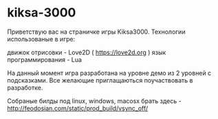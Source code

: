 kiksa-3000
==========

Приветствую вас на страничке игры Kiksa3000.
Технологии использованые в игре:

движок отрисовки - Love2D ( https://love2d.org )
язык программирования - Lua

На данный момент игра разработана на уровне демо из 2 уровней с подсказками. Все желающие приглащаються поучаствовать в 
разработке. 

Собраные билды под linux, windows, macosx брать здесь - http://feodosian.com/static/prod_build/vsync_off/
